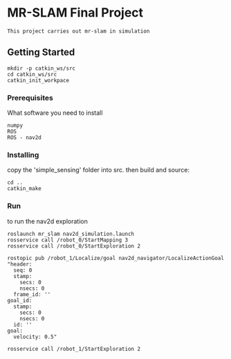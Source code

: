# MR-SLAM Final Project

```
This project carries out mr-slam in simulation
```

## Getting Started

```
mkdir -p catkin_ws/src
cd catkin_ws/src
catkin_init_workpace
```

### Prerequisites

What software you need to install

```
numpy
ROS
ROS - nav2d
```
### Installing

copy the 'simple_sensing' folder into src.
then build and source:

```
cd ..
catkin_make
```

### Run

to run the nav2d exploration

```
roslaunch mr_slam nav2d_simulation.launch
rosservice call /robot_0/StartMapping 3
rosservice call /robot_0/StartExploration 2

rostopic pub /robot_1/Localize/goal nav2d_navigator/LocalizeActionGoal "header:
  seq: 0
  stamp:
    secs: 0
    nsecs: 0
  frame_id: ''
goal_id:
  stamp:
    secs: 0
    nsecs: 0
  id: ''
goal:
  velocity: 0.5"

rosservice call /robot_1/StartExploration 2
```
